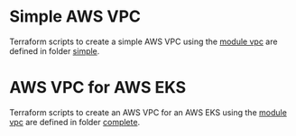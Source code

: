 # Simple AWS VPC

Terraform scripts to create a simple AWS VPC using the [module vpc](..) are defined in folder [simple](simple).

# AWS VPC for AWS EKS

Terraform scripts to create an AWS VPC for an AWS EKS using the [module vpc](..) are defined in folder [complete](complete).
